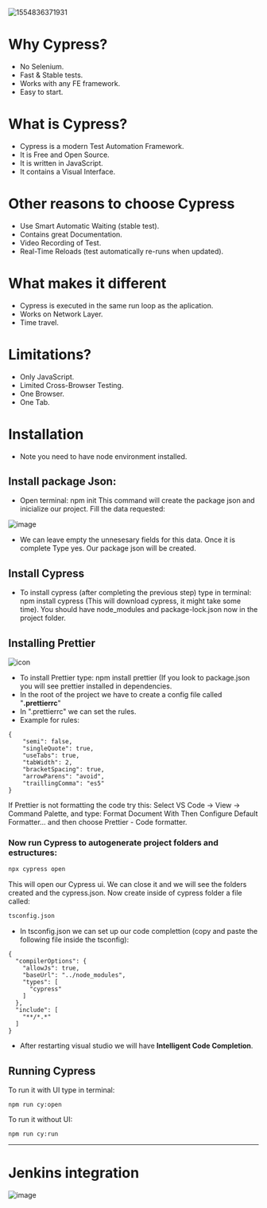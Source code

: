 ![1554836371931](https://user-images.githubusercontent.com/67669609/104491338-dcaf1980-55b0-11eb-8040-4554ba1d1ca0.png)

# Why Cypress?

- No Selenium.
- Fast & Stable tests.
- Works with any FE framework.
- Easy to start.
 
# What is Cypress?

- Cypress is a modern Test Automation Framework.
- It is Free and Open Source.
- It is written in JavaScript.
- It contains a Visual Interface.

# Other reasons to choose Cypress

- Use Smart Automatic Waiting (stable test).
- Contains great Documentation.
- Video Recording of Test.
- Real-Time Reloads (test automatically re-runs when updated).

# What makes it different

- Cypress is executed in the same run loop as the aplication.
- Works on Network Layer.
- Time travel.

# Limitations?

- Only JavaScript.
- Limited Cross-Browser Testing.
- One Browser.
- One Tab.

# Installation

- Note you need to have node environment installed.

## Install package Json:

- Open terminal: npm init
This command will create the package json and inicialize our project.
Fill the data requested:

![image](https://user-images.githubusercontent.com/67669609/104499073-4f24f700-55bb-11eb-99a7-2d5bef0ceaea.png)
- We can leave empty the unnesesary fields for this data.
Once it is complete Type yes. Our package json will be created.

## Install Cypress
- To install cypress (after completing the previous step) type in terminal: npm install cypress (This will download cypress, it might take some time). You should have node_modules and package-lock.json now in the project folder.


## Installing Prettier
![icon](https://user-images.githubusercontent.com/67669609/104533030-51ee0f00-55f0-11eb-897c-6593f9dde141.png)

- To install Prettier type: npm install prettier (If you look to package.json you will see prettier installed in dependencies.
- In the root of the project we have to create a config file called "**.prettierrc**"
- In ".prettierrc" we can set the rules.
- Example for rules:

```
{
    "semi": false,
    "singleQuote": true,
    "useTabs": true,
    "tabWidth": 2,
    "bracketSpacing": true,
    "arrowParens": "avoid",
    "traillingComma": "es5"
}
```
If Prettier is not formatting the code try this:
Select VS Code -> View -> Command Palette, and type: Format Document With
Then Configure Default Formatter... and then choose Prettier - Code formatter.

### Now run Cypress to autogenerate project folders and estructures:
```bash
npx cypress open  
```
This will open our Cypress ui. We can close it and we will see the folders created and the cypress.json. Now create inside of cypress folder a file called:
```bash
tsconfig.json
```
- In tsconfig.json we can set up our code complettion (copy and paste the following file inside the tsconfig):
```
{
  "compilerOptions": {
    "allowJs": true,
    "baseUrl": "../node_modules",
    "types": [
      "cypress"
    ]
  },
  "include": [
    "**/*.*"
  ]
}
```
- After restarting visual studio we will have **Intelligent Code Completion**.

## Running Cypress

To run it with UI type in terminal:
```
npm run cy:open
```
To run it without UI:
```
npm run cy:run
```
------
# Jenkins integration

![image](https://user-images.githubusercontent.com/67669609/104862746-b8d23780-5912-11eb-9d7d-6c3d2ba2be9f.png)



